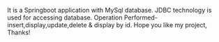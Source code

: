 It is a Springboot application with MySql database.
JDBC technology is used for accessing database.
Operation Performed- insert,display,update,delete & display by id.
Hope you like my project, Thanks!
